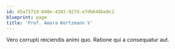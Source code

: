 ```yaml
---
id: 45a73719-048e-4302-927d-e7db648be0c2
blueprint: page
title: 'Prof. Amara Kertzmann V'
---
```

Vero corrupti reiciendis animi quo. Ratione qui a consequatur aut.